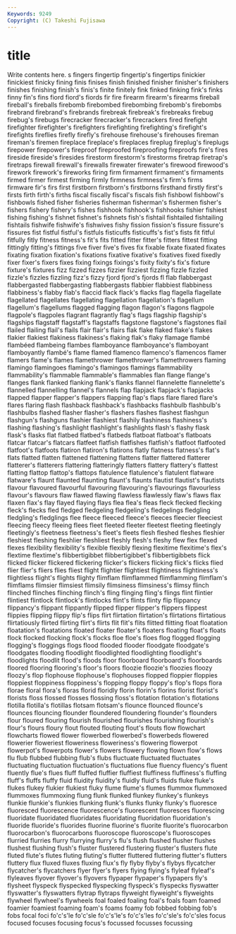 ```yaml
---
Keywords: 9249 
Copyright: (C) Takeshi Fujisawa
---
```


# title

Write contents here.
s
fingers fingertip fingertip's fingertips finickier finickiest finicky fining finis finises
finish finished finisher finisher's finishers finishes finishing finish's finis's finite
finitely fink finked finking fink's finks finny fin's fins fiord
fiord's fiords fir fire firearm firearm's firearms fireball fireball's fireballs
firebomb firebombed firebombing firebomb's firebombs firebrand firebrand's firebrands firebreak firebreak's
firebreaks firebug firebug's firebugs firecracker firecracker's firecrackers fired firefight firefighter
firefighter's firefighters firefighting firefighting's firefight's firefights fireflies firefly firefly's firehouse
firehouse's firehouses fireman fireman's firemen fireplace fireplace's fireplaces fireplug fireplug's
fireplugs firepower firepower's fireproof fireproofed fireproofing fireproofs fire's fires fireside
fireside's firesides firestorm firestorm's firestorms firetrap firetrap's firetraps firewall firewall's
firewalls firewater firewater's firewood firewood's firework firework's fireworks firing firm
firmament firmament's firmaments firmed firmer firmest firming firmly firmness firmness's
firm's firms firmware fir's firs first firstborn firstborn's firstborns firsthand
firstly first's firsts firth firth's firths fiscal fiscally fiscal's fiscals
fish fishbowl fishbowl's fishbowls fished fisher fisheries fisherman fisherman's fishermen
fisher's fishers fishery fishery's fishes fishhook fishhook's fishhooks fishier fishiest
fishing fishing's fishnet fishnet's fishnets fish's fishtail fishtailed fishtailing fishtails
fishwife fishwife's fishwives fishy fission fission's fissure fissure's fissures fist
fistful fistful's fistfuls fisticuffs fisticuffs's fist's fists fit fitful fitfully
fitly fitness fitness's fit's fits fitted fitter fitter's fitters fittest
fitting fittingly fitting's fittings five fiver five's fives fix fixable
fixate fixated fixates fixating fixation fixation's fixations fixative fixative's fixatives
fixed fixedly fixer fixer's fixers fixes fixing fixings fixings's fixity
fixity's fix's fixture fixture's fixtures fizz fizzed fizzes fizzier fizziest
fizzing fizzle fizzled fizzle's fizzles fizzling fizz's fizzy fjord fjord's
fjords fl flab flabbergast flabbergasted flabbergasting flabbergasts flabbier flabbiest flabbiness
flabbiness's flabby flab's flaccid flack flack's flacks flag flagella flagellate
flagellated flagellates flagellating flagellation flagellation's flagellum flagellum's flagellums flagged flagging
flagon flagon's flagons flagpole flagpole's flagpoles flagrant flagrantly flag's flags
flagship flagship's flagships flagstaff flagstaff's flagstaffs flagstone flagstone's flagstones flail
flailed flailing flail's flails flair flair's flairs flak flake flaked
flake's flakes flakier flakiest flakiness flakiness's flaking flak's flaky flamage
flambé flambéed flambeing flambes flamboyance flamboyance's flamboyant flamboyantly flambé's flame
flamed flamenco flamenco's flamencos flamer flamers flame's flames flamethrower flamethrower's
flamethrowers flaming flamingo flamingoes flamingo's flamingos flamings flammability flammability's flammable
flammable's flammables flan flange flange's flanges flank flanked flanking flank's
flanks flannel flannelette flannelette's flannelled flannelling flannel's flannels flap flapjack
flapjack's flapjacks flapped flapper flapper's flappers flapping flap's flaps flare
flared flare's flares flaring flash flashback flashback's flashbacks flashbulb flashbulb's
flashbulbs flashed flasher flasher's flashers flashes flashest flashgun flashgun's flashguns
flashier flashiest flashily flashiness flashiness's flashing flashing's flashlight flashlight's flashlights
flash's flashy flask flask's flasks flat flatbed flatbed's flatbeds flatboat
flatboat's flatboats flatcar flatcar's flatcars flatfeet flatfish flatfishes flatfish's flatfoot
flatfooted flatfoot's flatfoots flatiron flatiron's flatirons flatly flatness flatness's flat's
flats flatted flatten flattened flattening flattens flatter flattered flatterer flatterer's
flatterers flattering flatteringly flatters flattery flattery's flattest flatting flattop flattop's
flattops flatulence flatulence's flatulent flatware flatware's flaunt flaunted flaunting flaunt's
flaunts flautist flautist's flautists flavour flavoured flavourful flavouring flavouring's flavourings
flavourless flavour's flavours flaw flawed flawing flawless flawlessly flaw's flaws
flax flaxen flax's flay flayed flaying flays flea flea's fleas
fleck flecked flecking fleck's flecks fled fledged fledgeling fledgeling's fledgelings
fledgling fledgling's fledglings flee fleece fleeced fleece's fleeces fleecier fleeciest
fleecing fleecy fleeing flees fleet fleeted fleeter fleetest fleeting fleetingly
fleetingly's fleetness fleetness's fleet's fleets flesh fleshed fleshes fleshier fleshiest
fleshing fleshlier fleshliest fleshly flesh's fleshy flew flex flexed flexes
flexibility flexibility's flexible flexibly flexing flexitime flexitime's flex's flextime flextime's
flibbertigibbet flibbertigibbet's flibbertigibbets flick flicked flicker flickered flickering flicker's flickers
flicking flick's flicks flied flier flier's fliers flies fliest flight
flightier flightiest flightiness flightiness's flightless flight's flights flighty flimflam flimflammed
flimflamming flimflam's flimflams flimsier flimsiest flimsily flimsiness flimsiness's flimsy flinch
flinched flinches flinching flinch's fling flinging fling's flings flint flintier
flintiest flintlock flintlock's flintlocks flint's flints flinty flip flippancy flippancy's
flippant flippantly flipped flipper flipper's flippers flippest flippies flipping flippy
flip's flips flirt flirtation flirtation's flirtations flirtatious flirtatiously flirted flirting
flirt's flirts flit flit's flits flitted flitting float floatation floatation's
floatations floated floater floater's floaters floating float's floats flock flocked
flocking flock's flocks floe floe's floes flog flogged flogging flogging's
floggings flogs flood flooded flooder floodgate floodgate's floodgates flooding floodlight
floodlighted floodlighting floodlight's floodlights floodlit flood's floods floor floorboard floorboard's
floorboards floored flooring flooring's floor's floors floozie floozie's floozies floozy
floozy's flop flophouse flophouse's flophouses flopped floppier floppies floppiest floppiness
floppiness's flopping floppy floppy's flop's flops flora florae floral flora's
floras florid floridly florin florin's florins florist florist's florists floss
flossed flosses flossing floss's flotation flotation's flotations flotilla flotilla's flotillas
flotsam flotsam's flounce flounced flounce's flounces flouncing flounder floundered floundering
flounder's flounders flour floured flouring flourish flourished flourishes flourishing flourish's
flour's flours floury flout flouted flouting flout's flouts flow flowchart
flowcharts flowed flower flowerbed flowerbed's flowerbeds flowered flowerier floweriest floweriness
floweriness's flowering flowerpot flowerpot's flowerpots flower's flowers flowery flowing flown
flow's flows flu flub flubbed flubbing flub's flubs fluctuate fluctuated
fluctuates fluctuating fluctuation fluctuation's fluctuations flue fluency fluency's fluent fluently
flue's flues fluff fluffed fluffier fluffiest fluffiness fluffiness's fluffing fluff's
fluffs fluffy fluid fluidity fluidity's fluidly fluid's fluids fluke fluke's
flukes flukey flukier flukiest fluky flume flume's flumes flummox flummoxed
flummoxes flummoxing flung flunk flunked flunkey flunkey's flunkeys flunkie flunkie's
flunkies flunking flunk's flunks flunky flunky's fluoresce fluoresced fluorescence fluorescence's
fluorescent fluoresces fluorescing fluoridate fluoridated fluoridates fluoridating fluoridation fluoridation's fluoride
fluoride's fluorides fluorine fluorine's fluorite fluorite's fluorocarbon fluorocarbon's fluorocarbons fluoroscope
fluoroscope's fluoroscopes flurried flurries flurry flurrying flurry's flu's flush flushed
flusher flushes flushest flushing flush's fluster flustered flustering fluster's flusters
flute fluted flute's flutes fluting fluting's flutter fluttered fluttering flutter's
flutters fluttery flux fluxed fluxes fluxing flux's fly flyby flyby's
flybys flycatcher flycatcher's flycatchers flyer flyer's flyers flying flying's flyleaf
flyleaf's flyleaves flyover flyover's flyovers flypaper flypaper's flypapers fly's flysheet
flyspeck flyspecked flyspecking flyspeck's flyspecks flyswatter flyswatter's flyswatters flytrap flytraps
flyweight flyweight's flyweights flywheel flywheel's flywheels foal foaled foaling foal's
foals foam foamed foamier foamiest foaming foam's foams foamy fob
fobbed fobbing fob's fobs focal foci fo'c's'le fo'c'sle fo'c's'le's fo'c's'les
fo'c'sle's fo'c'sles focus focused focuses focusing focus's focussed focusses focussing
